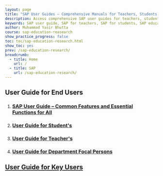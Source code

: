 ```yaml
---
layout: page
title: "SAP User Guides – Comprehensive Manuals for Teachers, Students, and Key Users"
description: Access comprehensive SAP user guides for teachers, students, and departmental focal persons. Learn how to use SAP for education and research with step-by-step instructions, tips, and best practices. Perfect for educators and academic institutions.
keywords: SAP user guide, SAP for teachers, SAP for students, SAP education and research, SAP manuals, SAP step-by-step guide, SAP academic resources, SAP departmental focal person, SAP key users, SAP training
author: Muhammad Yasir Bhutta
course: sap-education-reasearch
show_practice_progress: false
toc: toc/sap-education-research.html
show_toc: yes
prev: /sap-education-research/
breadcrumb:
  - title: Home
    url: /
  - title: SAP
    url: /sap-education-research/
---
```


## User Guide for End Users
 
1. ### [SAP User Guide – Common Features and Essential Functions for All](user-guide-common-features.md)
2. ### [User Guide for Student's](user-guide-students.md)
3. ### [User Guide for Teacher's](user-guide-teachers.md)
4. ### [User Guide for Department Focal Persons](user-guide-departmental-fp.md)

## [User Guide for Key Users](user-guide-power-users-admin.md)

